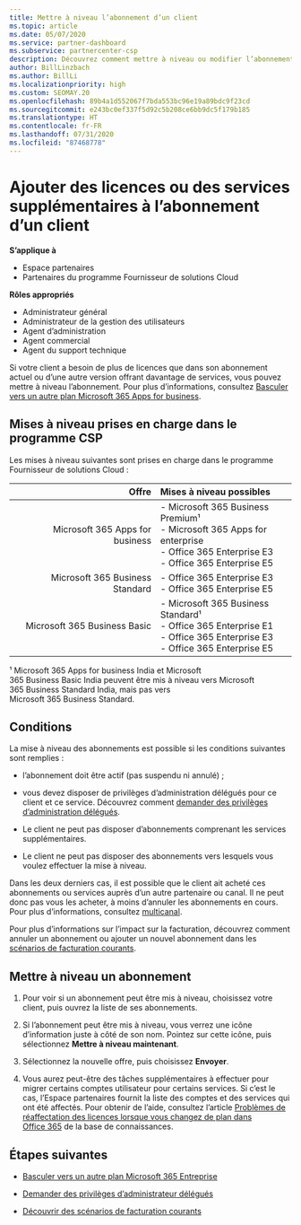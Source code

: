 ```yaml
---
title: Mettre à niveau l’abonnement d’un client
ms.topic: article
ms.date: 05/07/2020
ms.service: partner-dashboard
ms.subservice: partnercenter-csp
description: Découvrez comment mettre à niveau ou modifier l’abonnement d’un client. Ajoutez des licences ou passez à une autre version avec plus de services.
author: BillLinzbach
ms.author: BillLi
ms.localizationpriority: high
ms.custom: SEOMAY.20
ms.openlocfilehash: 89b4a1d552067f7bda553bc96e19a89bdc9f23cd
ms.sourcegitcommit: e243bc0ef337f5d92c5b208ce6bb9dc5f179b185
ms.translationtype: HT
ms.contentlocale: fr-FR
ms.lasthandoff: 07/31/2020
ms.locfileid: "87468778"
---
```

# <a name="add-licenses-or-more-services-to-a-customers-subscription"></a>Ajouter des licences ou des services supplémentaires à l’abonnement d’un client

**S’applique à**

- Espace partenaires
- Partenaires du programme Fournisseur de solutions Cloud

**Rôles appropriés**

- Administrateur général
- Administrateur de la gestion des utilisateurs
- Agent d’administration
- Agent commercial
- Agent du support technique

Si votre client a besoin de plus de licences que dans son abonnement actuel ou d’une autre version offrant davantage de services, vous pouvez mettre à niveau l’abonnement. Pour plus d’informations, consultez [Basculer vers un autre plan Microsoft 365 Apps for business](https://go.microsoft.com/fwlink/p/?LinkId=723577).

## <a name="upgrades-supported-in-the-csp-program"></a>Mises à niveau prises en charge dans le programme CSP <a id="upgradesubscription"></a>

Les mises à niveau suivantes sont prises en charge dans le programme Fournisseur de solutions Cloud&nbsp;:

| Offre | Mises à niveau possibles|
|---:|:---|
| Microsoft 365 Apps for business   | - Microsoft 365 Business Premium¹ <br/>  - Microsoft 365 Apps for enterprise <br/> - Office 365 Enterprise E3 <br/> - Office 365 Enterprise E5 <br/> |
| Microsoft 365 Business Standard    | - Office 365 Enterprise E3 <br/> - Office 365 Enterprise E5 <br/> |
| Microsoft 365 Business Basic | - Microsoft 365 Business Standard¹ <br/> - Office 365 Enterprise E1 <br/> - Office 365 Enterprise E3<br/> - Office 365 Enterprise E5 <br/> |

¹ Microsoft 365 Apps for business India et Microsoft 365 Business Basic India peuvent être mis à niveau vers Microsoft 365 Business Standard India, mais pas vers Microsoft 365 Business Standard.


## <a name="conditions"></a>Conditions

La mise à niveau des abonnements est possible si les conditions suivantes sont remplies&nbsp;:

- l’abonnement doit être actif (pas suspendu ni annulé) ;

- vous devez disposer de privilèges d’administration délégués pour ce client et ce service. Découvrez comment [demander des privilèges d’administration délégués](request-a-relationship-with-a-customer.md).

- Le client ne peut pas disposer d’abonnements comprenant les services supplémentaires.

- Le client ne peut pas disposer des abonnements vers lesquels vous voulez effectuer la mise à niveau.

Dans les deux derniers cas, il est possible que le client ait acheté ces abonnements ou services auprès d’un autre partenaire ou canal. Il ne peut donc pas vous les acheter, à moins d’annuler les abonnements en cours. Pour plus d’informations, consultez [multicanal](multichannel.md).

Pour plus d’informations sur l’impact sur la facturation, découvrez comment annuler un abonnement ou ajouter un nouvel abonnement dans les [scénarios de facturation courants](common-billing-scenarios.md).

## <a name="upgrade-a-subscription"></a>Mettre à niveau un abonnement

1. Pour voir si un abonnement peut être mis à niveau, choisissez votre client, puis ouvrez la liste de ses abonnements.

2. Si l’abonnement peut être mis à niveau, vous verrez une icône d’information juste à côté de son nom. Pointez sur cette icône, puis sélectionnez **Mettre à niveau maintenant**.

3. Sélectionnez la nouvelle offre, puis choisissez **Envoyer**.

4. Vous aurez peut-être des tâches supplémentaires à effectuer pour migrer certains comptes utilisateur pour certains services. Si c’est le cas, l’Espace partenaires fournit la liste des comptes et des services qui ont été affectés. Pour obtenir de l’aide, consultez l’article [Problèmes de réaffectation des licences lorsque vous changez de plan dans Office&nbsp;365](https://go.microsoft.com/fwlink/p/?LinkId=723576) de la base de connaissances.

## <a name="next-steps"></a>Étapes suivantes

- [Basculer vers un autre plan Microsoft 365 Entreprise](https://go.microsoft.com/fwlink/p/?LinkId=723577)

- [Demander des privilèges d’administrateur délégués](request-a-relationship-with-a-customer.md)

- [Découvrir des scénarios de facturation courants](common-billing-scenarios.md)
